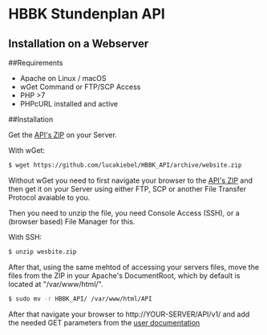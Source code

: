 # HBBK Stundenplan API
## Installation on a Webserver

##Requirements
 - Apache on Linux / macOS
 - wGet Command or FTP/SCP Access
 - PHP >7
 - PHPcURL installed and active
 
##Installation

Get the [API's ZIP](https://github.com/lucakiebel/HBBK_API/archive/website.zip) on your Server.

With wGet:
```sh
$ wget https://github.com/lucakiebel/HBBK_API/archive/website.zip
```
Without wGet you need to first navigate your browser to the [API's ZIP](https://github.com/lucakiebel/HBBK_API/website.zip) and then get it on your Server using either FTP, SCP or another File Transfer Protocol avaiable to you.

Then you need to unzip the file, you need Console Access (SSH), or a (browser based) File Manager for this.

With SSH:
```sh
$ unzip wesbite.zip
```

After that, using the same mehtod of accessing your servers files, move the files from the ZIP in your Apache's DocumentRoot, which by default is located at "/var/www/html/".

```sh
$ sudo mv -r HBBK_API/ /var/www/html/API
```

After that navigate your browser to http://YOUR-SERVER/API/v1/ and add the needed GET parameters from the [user documentation](https://github.com/lucakiebel/HBBK_API/blob/master/README.md)
